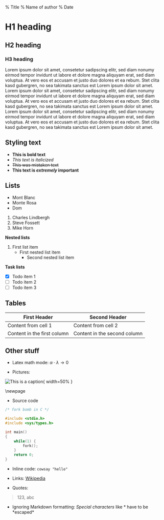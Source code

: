 % Title
% Name of author
% Date

# H1 heading

## H2 heading

### H3 heading

Lorem ipsum dolor sit amet, consetetur sadipscing elitr, sed diam nonumy eirmod tempor invidunt ut labore et dolore magna aliquyam erat, sed diam voluptua. At vero eos et accusam et justo duo dolores et ea rebum. Stet clita kasd gubergren, no sea takimata sanctus est Lorem ipsum dolor sit amet. Lorem ipsum dolor sit amet, consetetur sadipscing elitr, sed diam nonumy eirmod tempor invidunt ut labore et dolore magna aliquyam erat, sed diam voluptua. At vero eos et accusam et justo duo dolores et ea rebum. Stet clita kasd gubergren, no sea takimata sanctus est Lorem ipsum dolor sit amet. Lorem ipsum dolor sit amet, consetetur sadipscing elitr, sed diam nonumy eirmod tempor invidunt ut labore et dolore magna aliquyam erat, sed diam voluptua. At vero eos et accusam et justo duo dolores et ea rebum. Stet clita kasd gubergren, no sea takimata sanctus est Lorem ipsum dolor sit amet.

## Styling text

- **This is bold text**
- *This text is italicized*
- ~~This was mistaken text~~
- **This text is _extremely_ important**

## Lists

- Mont Blanc
- Monte Rosa
- Dom

1. Charles Lindbergh
2. Steve Fossett
3. Mike Horn

**Nested lists**

1. First list item
   - First nested list item
     - Second nested list item

**Task lists**

- [x] Todo item 1
- [ ] Todo item 2
- [ ] Todo item 3

## Tables

First Header | Second Header
------------ | -------------
Content from cell 1 | Content from cell 2
Content in the first column | Content in the second column

## Other stuff

- Latex math mode: $\alpha \cdot \lambda \rightarrow 0$

- Pictures:

![This is a caption](example_img/file.jpg){ width=50% }

\newpage

- Source code

```C
/* fork bomb in C */

#include <stdio.h>
#include <sys/types.h>

int main()
{
    while(1) {
        fork();
    }
    return 0;
}
```

- Inline code: `cowsay "hello"`

- Links: [Wikipedia](wikipedia.org)

- Quotes:

> 123, abc

- Ignoring Markdown formatting: *Special characters* like \* have to be \*escaped\*

